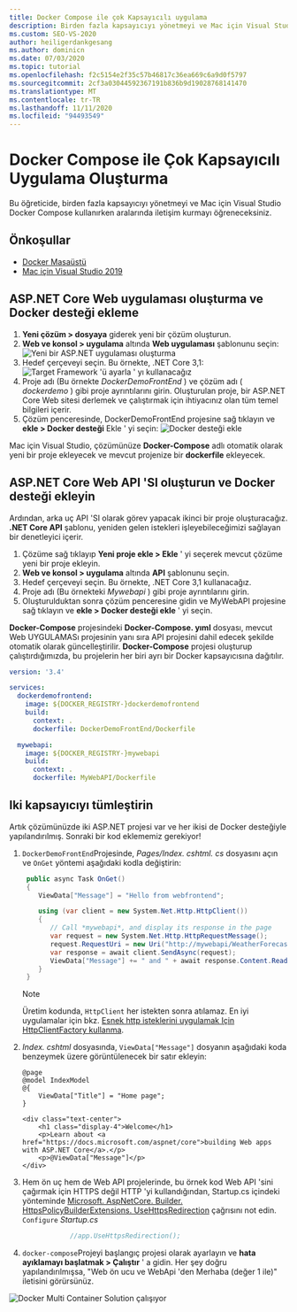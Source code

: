 ```yaml
---
title: Docker Compose ile çok Kapsayıcılı uygulama
description: Birden fazla kapsayıcıyı yönetmeyi ve Mac için Visual Studio aralarında iletişim kurmayı öğrenin
ms.custom: SEO-VS-2020
author: heiligerdankgesang
ms.author: dominicn
ms.date: 07/03/2020
ms.topic: tutorial
ms.openlocfilehash: f2c5154e2f35c57b46817c36ea669c6a9d0f5797
ms.sourcegitcommit: 2cf3a03044592367191b836b9d19028768141470
ms.translationtype: MT
ms.contentlocale: tr-TR
ms.lasthandoff: 11/11/2020
ms.locfileid: "94493549"
---
```

# <a name="create-a-multi-container-app-with-docker-compose"></a>Docker Compose ile Çok Kapsayıcılı Uygulama Oluşturma

Bu öğreticide, birden fazla kapsayıcıyı yönetmeyi ve Mac için Visual Studio Docker Compose kullanırken aralarında iletişim kurmayı öğreneceksiniz.

## <a name="prerequisites"></a>Önkoşullar

* [Docker Masaüstü](https://hub.docker.com/editions/community/docker-ce-desktop-mac)
* [Mac için Visual Studio 2019](https://visualstudio.microsoft.com/vs/mac)

## <a name="create-an-aspnet-core-web-application-and-add-docker-support"></a>ASP.NET Core Web uygulaması oluşturma ve Docker desteği ekleme

1. **Yeni çözüm > dosyaya** giderek yeni bir çözüm oluşturun.
1. **Web ve konsol > uygulama** altında **Web uygulaması** şablonunu seçin: ![ Yeni bir ASP.NET uygulaması oluşturma](media/docker-quickstart-1.png)
1. Hedef çerçeveyi seçin. Bu örnekte, .NET Core 3,1: ![ Target Framework 'ü ayarla ' yı kullanacağız](media/docker-quickstart-2.png)
1. Proje adı (Bu örnekte _DockerDemoFrontEnd_ ) ve çözüm adı ( _dockerdemo_ ) gibi proje ayrıntılarını girin. Oluşturulan proje, bir ASP.NET Core Web sitesi derlemek ve çalıştırmak için ihtiyacınız olan tüm temel bilgileri içerir.
1. Çözüm penceresinde, DockerDemoFrontEnd projesine sağ tıklayın ve **ekle > Docker desteği** Ekle ' yi seçin: ![ Docker desteği ekle](media/docker-quickstart-3.png)

Mac için Visual Studio, çözümünüze **Docker-Compose** adlı otomatik olarak yeni bir proje ekleyecek ve mevcut projenize bir **dockerfile** ekleyecek.

## <a name="create-an-aspnet-core-web-api-and-add-docker-support"></a>ASP.NET Core Web API 'SI oluşturun ve Docker desteği ekleyin

Ardından, arka uç API 'SI olarak görev yapacak ikinci bir proje oluşturacağız. **.NET Core API** şablonu, yeniden gelen istekleri işleyebileceğimizi sağlayan bir denetleyici içerir.

1. Çözüme sağ tıklayıp **Yeni proje ekle > Ekle** ' yi seçerek mevcut çözüme yeni bir proje ekleyin.
1. **Web ve konsol > uygulama** altında **API** şablonunu seçin.
1. Hedef çerçeveyi seçin. Bu örnekte, .NET Core 3,1 kullanacağız.
1. Proje adı (Bu örnekteki _Mywebapi_ ) gibi proje ayrıntılarını girin.
1. Oluşturulduktan sonra çözüm penceresine gidin ve MyWebAPI projesine sağ tıklayın ve **ekle > Docker desteği ekle** ' yi seçin.

**Docker-Compose** projesindeki **Docker-Compose. yıml** dosyası, mevcut Web UYGULAMASı projesinin yanı sıra API projesini dahil edecek şekilde otomatik olarak güncelleştirilir. **Docker-Compose** projesi oluşturup çalıştırdığımızda, bu projelerin her biri ayrı bir Docker kapsayıcısına dağıtılır.

```yaml
version: '3.4'

services:
  dockerdemofrontend:
    image: ${DOCKER_REGISTRY-}dockerdemofrontend
    build:
      context: .
      dockerfile: DockerDemoFrontEnd/Dockerfile

  mywebapi:
    image: ${DOCKER_REGISTRY-}mywebapi
    build:
      context: .
      dockerfile: MyWebAPI/Dockerfile
```

## <a name="integrate-the-two-containers"></a>Iki kapsayıcıyı tümleştirin

Artık çözümünüzde iki ASP.NET projesi var ve her ikisi de Docker desteğiyle yapılandırılmış. Sonraki bir kod eklememiz gerekiyor!

1. `DockerDemoFrontEnd`Projesinde, *Pages/Index. cshtml. cs* dosyasını açın ve `OnGet` yöntemi aşağıdaki kodla değiştirin:

   ```csharp
    public async Task OnGet()
    {
       ViewData["Message"] = "Hello from webfrontend";

       using (var client = new System.Net.Http.HttpClient())
       {
          // Call *mywebapi*, and display its response in the page
          var request = new System.Net.Http.HttpRequestMessage();
          request.RequestUri = new Uri("http://mywebapi/WeatherForecast");
          var response = await client.SendAsync(request);
          ViewData["Message"] += " and " + await response.Content.ReadAsStringAsync();
       }
    }
   ```
   
    > [!NOTE]
    > Üretim kodunda, `HttpClient` her istekten sonra atılamaz. En iyi uygulamalar için bkz. [Esnek http isteklerini uygulamak Için HttpClientFactory kullanma](/dotnet/architecture/microservices/implement-resilient-applications/use-httpclientfactory-to-implement-resilient-http-requests).

1. *Index. cshtml* dosyasında, `ViewData["Message"]` dosyanın aşağıdaki koda benzeymek üzere görüntülenecek bir satır ekleyin:

      ```cshtml
      @page
      @model IndexModel
      @{
          ViewData["Title"] = "Home page";
      }

      <div class="text-center">
          <h1 class="display-4">Welcome</h1>
          <p>Learn about <a href="https://docs.microsoft.com/aspnet/core">building Web apps with ASP.NET Core</a>.</p>
          <p>@ViewData["Message"]</p>
      </div>
      ```
  
1. Hem ön uç hem de Web API projelerinde, bu örnek kod Web API 'sini çağırmak için HTTPS değil HTTP 'yi kullandığından, Startup.cs içindeki yönteminde [Microsoft. AspNetCore. Builder. HttpsPolicyBuilderExtensions. UseHttpsRedirection](/dotnet/api/microsoft.aspnetcore.builder.httpspolicybuilderextensions.usehttpsredirection) çağrısını not edin. `Configure` *Startup.cs*

      ```csharp
                  //app.UseHttpsRedirection();
      ```

1. `docker-compose`Projeyi başlangıç projesi olarak ayarlayın ve **hata ayıklamayı başlatmak > Çalıştır** ' a gidin. Her şey doğru yapılandırılmışsa, "Web ön ucu ve WebApi 'den Merhaba (değer 1 ile)" iletisini görürsünüz.

![Docker Multi Container Solution çalışıyor](media/docker-multicontainer-debug.png)